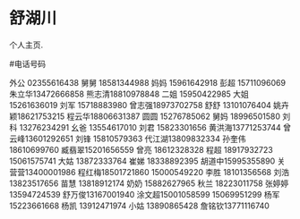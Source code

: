 # 舒湖川
个人主页.




#电话号码


外公  02355616438
舅舅  18581344988
妈妈  15961642918
彭超  15711096069
朱立华13472666858
熊志清18810978848
二姐  15950422985
大姐  15261636019
刘军  15718883980
曾志强18973702758
舒舒  13101076404
姚卉颖18621753215
程云华18806631387
圆圆  15276785062
舅妈  18996501580
刘科  13276234291
幺爸  13554617010
刘君  15823301656
黄洪海13771253744
曾云峰13601292651
刘锋  15810579363
代江湖13809832334
孙奎伟18610699760
臧翡翠15201656559
曾亮  18612328328
程超  18917932723 15061575741
大姑  13872333764
崔娣  18338892395
胡道中15995355890
关营营13400001986
程红梅18501721860 15000549220
李胜  18101356568
刘浩  13823517656
苗慧  13818912174
奶奶  15882627965
秋兰  18223011758
张婷婷13594724539
舒万俊13167001940
涂文超15001058599 15069951299
杨军  15223661668
杨凯  13912471974
小姑  13890865428
詹铭钦13771116740
